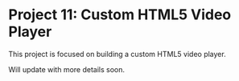 <h1>Project 11: Custom HTML5 Video Player</h1>
<p>This project is focused on building a custom HTML5 video player.</p>
<p>Will update with more details soon.</p>